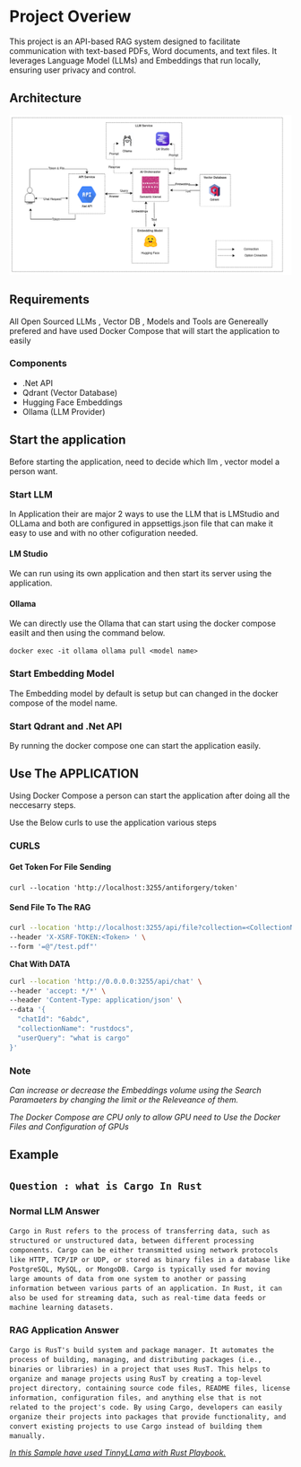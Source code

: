 # Project Overiew
<p>This project is an API-based RAG system designed to facilitate communication with text-based PDFs, Word documents, and text files. It leverages Language Model (LLMs) and Embeddings that run locally, ensuring user privacy and control.</p>

## Architecture
<img src="https://github.com/NamanJain-Nash/Semantic-Kernel/blob/Development/Semantic-Kernel-RAG/Images/Architecture.png" alt="Architecture"/>

## Requirements
<p>All Open Sourced LLMs , Vector DB , Models and Tools are Genereally prefered and have used Docker Compose that will start the application to easily</p>

### Components

- .Net API
- Qdrant (Vector Database)
- Hugging Face Embeddings
- Ollama (LLM Provider)


## Start the application

<p>Before starting the application, need to decide which llm , vector model a person want.</p>

### Start LLM
<p>In Application their are major 2 ways to use the LLM that is LMStudio and OLLama and both are configured in appsettigs.json file that can make it easy to use and with no other cofiguration needed.</p>

#### LM Studio
<p>We can run using its own application and then start its server using the application.</p>

#### Ollama
<p>We can directly use the Ollama that can start using the docker compose easilt and then using the command below.</p>

`docker exec -it ollama ollama pull <model name> `

### Start Embedding Model
<p>The Embedding model by default is setup but can changed in the docker compose of the model name. </p>

### Start Qdrant and .Net API
<p>By running the docker compose one can start the application easily.</p>

## Use The APPLICATION
<p>Using Docker Compose a person can start the application after doing all the neccesarry steps.</p>

<p>Use the Below curls to use the application various steps </p>

### CURLS


#### Get Token For File Sending

`curl --location 'http://localhost:3255/antiforgery/token' `

#### Send File To The RAG

```bash
curl --location 'http://localhost:3255/api/file?collection=<CollectionName>' \
--header 'X-XSRF-TOKEN:<Token> ' \
--form '=@"/test.pdf"' 
```

<b>Chat With DATA</b>
``` bash
curl --location 'http://0.0.0.0:3255/api/chat' \
--header 'accept: */*' \
--header 'Content-Type: application/json' \
--data '{
  "chatId": "6abdc",
  "collectionName": "rustdocs",
  "userQuery": "what is cargo"
}' 
```

### Note

<i>Can increase or decrease the Embeddings volume using the Search Paramaeters by changing the limit or the Releveance of them.</i>

<i>The Docker Compose are CPU only to allow GPU need to Use the Docker Files and Configuration of GPUs</i>


## Example

## `Question : what is Cargo In Rust`

### Normal LLM Answer

`Cargo in Rust refers to the process of transferring data, such as structured or unstructured data, between different processing components. Cargo can be either transmitted using network protocols like HTTP, TCP/IP or UDP, or stored as binary files in a database like PostgreSQL, MySQL, or MongoDB. Cargo is typically used for moving large amounts of data from one system to another or passing information between various parts of an application. In Rust, it can also be used for streaming data, such as real-time data feeds or machine learning datasets.`

### RAG Application Answer

`Cargo is RusT's build system and package manager. It automates the process of building, managing, and distributing packages (i.e., binaries or libraries) in a project that uses RusT. This helps to organize and manage projects using RusT by creating a top-level project directory, containing source code files, README files, license information, configuration files, and anything else that is not related to the project's code. By using Cargo, developers can easily organize their projects into packages that provide functionality, and convert existing projects to use Cargo instead of building them manually.`


<i><u>In this Sample have used TinnyLLama with Rust Playbook.</u></i>
